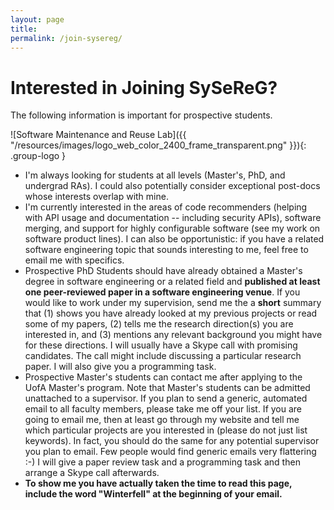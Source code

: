 ```yaml
---
layout: page
title:
permalink: /join-sysereg/
---
```


<a name="prospective"></a>

# Interested in Joining SySeReG?

The following information is important for prospective students.

![Software Maintenance and Reuse Lab]({{ "/resources/images/logo_web_color_2400_frame_transparent.png" }}){: .group-logo } 

* I'm always looking for students at all levels (Master's, PhD, and undergrad RAs). I could also potentially consider exceptional post-docs whose interests overlap with mine.
* I'm currently interested in the areas of code recommenders (helping with API usage and documentation -- including security APIs), software merging, and support for highly configurable software (see my work on software product lines). I can also be opportunistic: if you have a related software engineering topic that sounds interesting to me, feel free to email me with specifics.
* Prospective PhD Students should have already obtained a Master's degree in software engineering or a related field and **published at least one peer-reviewed paper in a software engineering venue**. If you would like to work under my supervision, send me the a **short** summary that (1) shows you have already looked at my previous projects or read some of my papers, (2) tells me the research direction(s) you are interested in, and (3) mentions any relevant background you might have for these directions. I will usually have a Skype call with promising candidates. The call might include discussing a particular research paper. I will also give you a programming task.
* Prospective Master's students can contact me after applying to the UofA Master's program. Note that Master's students can be admitted unattached to a supervisor. If you plan to send a generic, automated email to all faculty members, please take me off your list. If you are going to email me, then at least go through my website and tell me which particular projects are you interested in (please do not just list keywords). In fact, you should do the same for any potential supervisor you plan to email. Few people would find generic emails very flattering :-) I will give a paper review task and a programming task and then arrange a Skype call afterwards.
* **To show me you have actually taken the time to read this page, include the word "Winterfell" at the beginning of your email.** 


